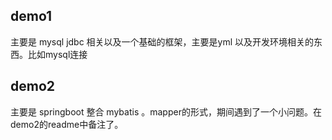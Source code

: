 
## demo1
主要是 mysql jdbc 相关以及一个基础的框架，主要是yml 以及开发环境相关的东西。比如mysql连接

## demo2 

主要是 springboot 整合 mybatis 。mapper的形式，期间遇到了一个小问题。在 demo2的readme中备注了。